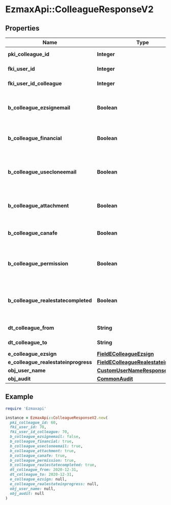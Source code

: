 # EzmaxApi::ColleagueResponseV2

## Properties

| Name | Type | Description | Notes |
| ---- | ---- | ----------- | ----- |
| **pki_colleague_id** | **Integer** | The unique ID of the Colleague |  |
| **fki_user_id** | **Integer** | The unique ID of the User |  |
| **fki_user_id_colleague** | **Integer** | The unique ID of the User |  |
| **b_colleague_ezsignemail** | **Boolean** | Whether the email can be used by the cloning user in Ezsign |  |
| **b_colleague_financial** | **Boolean** | Whether the cloning user has access to the financial |  |
| **b_colleague_usecloneemail** | **Boolean** | Whether the cloning user has access to the cloned user email to send communications |  |
| **b_colleague_attachment** | **Boolean** | Whether the cloning user has access to the attachment |  |
| **b_colleague_canafe** | **Boolean** | Whether the cloning user has access to canafe |  |
| **b_colleague_permission** | **Boolean** | Whether the cloning user copies the permission of the cloned user |  |
| **b_colleague_realestatecompleted** | **Boolean** | Whether if the cloning user has access to the completed folders in real estate |  |
| **dt_colleague_from** | **String** | The from of the Colleague | [optional] |
| **dt_colleague_to** | **String** | The to of the Colleague | [optional] |
| **e_colleague_ezsign** | [**FieldEColleagueEzsign**](FieldEColleagueEzsign.md) |  |  |
| **e_colleague_realestateinprogress** | [**FieldEColleagueRealestateinprogess**](FieldEColleagueRealestateinprogess.md) |  |  |
| **obj_user_name** | [**CustomUserNameResponse**](CustomUserNameResponse.md) |  |  |
| **obj_audit** | [**CommonAudit**](CommonAudit.md) |  |  |

## Example

```ruby
require 'Ezmaxapi'

instance = EzmaxApi::ColleagueResponseV2.new(
  pki_colleague_id: 60,
  fki_user_id: 70,
  fki_user_id_colleague: 70,
  b_colleague_ezsignemail: false,
  b_colleague_financial: true,
  b_colleague_usecloneemail: true,
  b_colleague_attachment: true,
  b_colleague_canafe: true,
  b_colleague_permission: true,
  b_colleague_realestatecompleted: true,
  dt_colleague_from: 2020-12-31,
  dt_colleague_to: 2020-12-31,
  e_colleague_ezsign: null,
  e_colleague_realestateinprogress: null,
  obj_user_name: null,
  obj_audit: null
)
```

